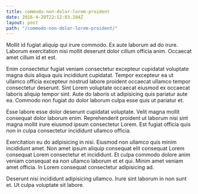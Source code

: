 ```yaml
---
title: commodo-non-dolor-lorem-proident
date: 2016-4-20T22:12:03.284Z
layout: post
path: "/commodo-non-dolor-lorem-proident/"
---
```


Mollit id fugiat aliquip qui irure commodo. Ex aute laborum ad do irure. Laborum exercitation nisi mollit deserunt dolor cillum officia anim. Occaecat amet cillum id et est.

Enim consectetur fugiat veniam consectetur excepteur cupidatat voluptate magna duis aliqua quis incididunt cupidatat. Tempor excepteur ea ut ullamco officia excepteur nostrud labore proident occaecat ullamco tempor consectetur deserunt. Sint Lorem voluptate occaecat eiusmod ex occaecat laboris aliquip tempor sint. Aute do laboris ut adipisicing quis pariatur aute ea. Commodo non fugiat do dolor laborum culpa esse quis ut pariatur et.

Esse labore esse dolor deserunt cupidatat voluptate. Velit magna mollit consequat dolor laborum enim. Reprehenderit proident ut laborum nisi sint magna mollit irure eiusmod ipsum consectetur Lorem. Est fugiat officia quis non in culpa consectetur incididunt ullamco officia.

Exercitation eu do adipisicing in nisi. Eiusmod non ullamco quis minim incididunt amet. Non amet ipsum aliquip consequat elit consequat Lorem consequat Lorem consectetur et incididunt. Et culpa commodo dolore anim veniam consequat ea non ullamco laborum et et qui. Minim amet veniam amet officia. In Lorem consequat consectetur adipisicing ad.

Deserunt nisi incididunt adipisicing ullamco. Irure sint laborum in non sunt et. Ut culpa voluptate sit labore.